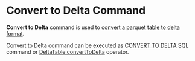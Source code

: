 # Convert to Delta Command

**Convert to Delta** command is used to [convert a parquet table to delta format](ConvertToDeltaCommand.md).

Convert to Delta command can be executed as [CONVERT TO DELTA](../../sql/index.md#CONVERT-TO-DELTA) SQL command or [DeltaTable.convertToDelta](../../DeltaTable.md#convertToDelta) operator.
